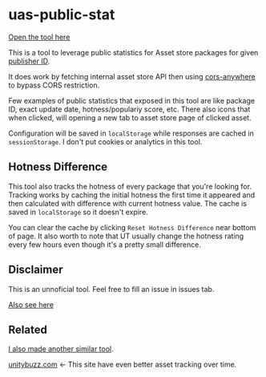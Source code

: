 # uas-public-stat

[Open the tool here](https://wellosoft.net/uas-public-stat)

This is a tool to leverage public statistics for Asset store packages for given [publisher ID](https://i.imgur.com/uBFYQMA.png).

It does work by fetching internal asset store API then using [cors-anywhere](https://cors-anywhere.herokuapp.com) to bypass CORS restriction.

Few examples of public statistics that exposed in this tool are like package ID, exact update date, hotness/populariy score, etc. There also icons that when clicked, will opening a new tab to asset store page of clicked asset.

Configuration will be saved in `localStorage` while responses are cached in `sessionStorage`. I don't put cookies or analytics in this tool.

## Hotness Difference

This tool also tracks the hotness of every package that you're looking for. Tracking works by caching the initial hotness the first time it appeared and then calculated with difference with current hotness value. The cache is saved in `localStorage` so it doesn't expire.

You can clear the cache by clicking `Reset Hotness Difference` near bottom of page. It also worth to note that UT usually change the hotness rating every few hours even though it's a pretty small difference.

## Disclaimer

This is an unnoficial tool. Feel free to fill an issue in issues tab.

[Also see here](main.js#L18)

## Related

[I also made another similar tool](https://github.com/willnode/uas-private-stat/).

[unitybuzz.com](http://unitybuzz.com) <- This site have even better asset tracking over time.
